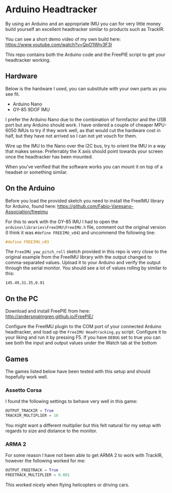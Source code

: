 # Arduino Headtracker

By using an Arduino and an appropriate IMU you can for very little money build yourself an excellent headtracker similar to products such as TrackIR.

You can see a short demo video of my own build here: https://www.youtube.com/watch?v=QpO1Wty3F3I

This repo contains both the Arduino code and the FreePIE script to get your headtracker working.

## Hardware

Below is the hardware I used, you can substitute with your own parts as you see fit.

* Arduino Nano
* GY-85 9DOF IMU

I prefer the Arduino Nano due to the combination of formfactor and the USB port but any Arduino should work. I have ordered a couple of cheaper MPU-6050 IMUs to try if they work well, as that would cut the hardware cost in half, but they have not arrived so I can not yet vouch for them.

Wire up the IMU to the Nano over the I2C bus, try to orient the IMU in a way that makes sense. Preferrably the X axis should point towards your screen once the headtracker has been mounted.

When you've verified that the software works you can mount it on top of a headset or something similar.

## On the Arduino

Before you load the provided sketch you need to install the FreeIMU library for Arduino, found here: https://github.com/Fabio-Varesano-Association/freeimu

For this to work with the GY-85 IMU I had to open the `arduino\libraries\FreeIMU\FreeIMU.h` file, comment out the original version (I think it was `#define FREEIMU_v04`) and uncommend the following line:

```c++
#define FREEIMU_v03
```

The `FreeIMU_yaw_pitch_roll` sketch provided in this repo is very close to the original example from the FreeIMU library with the output changed to comma-separated values. Upload it to your Arduino and verify the output through the serial monitor. You should see a lot of values rolling by similar to this:

```
145.49,31.35,0.91
```

## On the PC

Download and install FreePIE from here: http://andersmalmgren.github.io/FreePIE/

Configure the FreeIMU plugin to the COM port of your connected Arduino headtracker, and load up the `FreeIMU Headtracking.py` script. Configure it to your liking and run it by pressing F5. If you have `DEBUG` set to true you can see both the input and output values under the Watch tab at the bottom

## Games

The games listed below have been tested with this setup and should hopefully work well.

### Assetto Corsa

I found the following settings to behave very well in this game:

```python
OUTPUT_TRACKIR = True
TRACKIR_MULTIPLIER = 10 
```

You might want a different multiplier but this felt natural for my setup with regards to size and distance to the monitor.

### ARMA 2

For some reason I have not been able to get ARMA 2 to work with TrackIR, however the following worked for me:

```python
OUTPUT_FREETRACK = True
FREETRACK_MULTIPLIER = 0.001
```

This worked nicely when flying helicopters or driving cars.